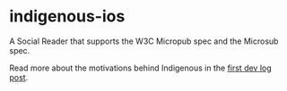 # indigenous-ios
A Social Reader that supports the W3C Micropub spec and the Microsub spec.

Read more about the motivations behind Indigenous in the [first dev log post](https://eddiehinkle.com/2018/05/02/16/article/).
